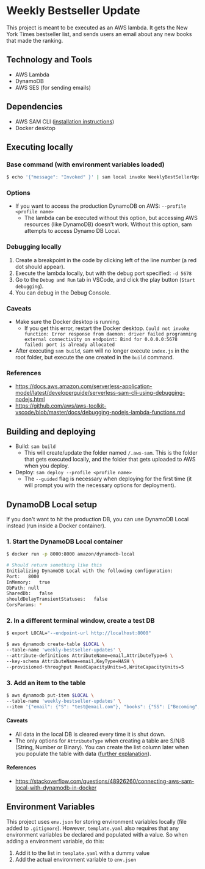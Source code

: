 # Weekly Bestseller Update

This project is meant to be executed as an AWS lambda.
It gets the New York Times bestseller list, and sends users an email about any new books that made the ranking.

## Technology and Tools
* AWS Lambda
* DynamoDB
* AWS SES (for sending emails)

## Dependencies
* AWS SAM CLI ([installation instructions](https://docs.aws.amazon.com/serverless-application-model/latest/developerguide/serverless-sam-cli-install-mac.html))
* Docker desktop

## Executing locally
### Base command (with environment variables loaded)
```bash
$ echo '{"message": "Invoked" }' | sam local invoke WeeklyBestSellerUpdate --env-vars env.json
```

### Options
* If you want to access the production DynamoDB on AWS: `--profile <profile name>`
  * The lambda can be executed without this option, but accessing AWS resources (like DynamoDB) doesn't work. Without this option, sam attempts to access Dynamo DB Local.

### Debugging locally
1. Create a breakpoint in the code by clicking left of the line number (a red dot should appear).
2. Execute the lambda locally, but with the debug port specified: `-d 5678`
3. Go to the `Debug and Run` tab in VSCode, and click the play button (`Start debugging`).
4. You can debug in the Debug Console.

### Caveats
* Make sure the Docker desktop is running.
  * If you get this error, restart the Docker desktop. `Could not invoke function: Error response from daemon: driver failed programming external connectivity on endpoint: Bind for 0.0.0.0:5678 failed: port is already allocated`
* After executing `sam build`, sam will no longer execute `index.js` in the root folder, but execute the one created in the `build` command.

### References
* https://docs.aws.amazon.com/serverless-application-model/latest/developerguide/serverless-sam-cli-using-debugging-nodejs.html
* https://github.com/aws/aws-toolkit-vscode/blob/master/docs/debugging-nodejs-lambda-functions.md

## Building and deploying
* Build: `sam build`
  * This will create/update the folder named `/.aws-sam`. This is the folder that gets executed locally, and the folder that gets uploaded to AWS when you deploy.
* Deploy: `sam deploy --profile <profile name>`
  * The `--guided` flag is necessary when deploying for the first time (it will prompt you with the necessary options for deployment).

## DynamoDB Local setup
If you don't want to hit the production DB, you can use DynamoDB Local instead (run inside a Docker container).

### 1. Start the DynamoDB Local container
```bash
$ docker run -p 8000:8000 amazon/dynamodb-local

# Should return something like this
Initializing DynamoDB Local with the following configuration:
Port:	8000
InMemory:	true
DbPath:	null
SharedDb:	false
shouldDelayTransientStatuses:	false
CorsParams:	*
```
### 2. In a different terminal window, create a test DB
```bash
$ export LOCAL="--endpoint-url http://localhost:8000"

$ aws dynamodb create-table $LOCAL \
--table-name 'weekly-bestseller-updates' \
--attribute-definitions AttributeName=email,AttributeType=S \
--key-schema AttributeName=email,KeyType=HASH \
--provisioned-throughput ReadCapacityUnits=5,WriteCapacityUnits=5
```

### 3. Add an item to the table
```bash
$ aws dynamodb put-item $LOCAL \
--table-name 'weekly-bestseller-updates' \
--item '{"email": {"S": "test@email.com"}, "books": {"SS": ["Becoming", "Educated"]}}'
```

#### Caveats
* All data in the local DB is cleared every time it is shut down.
* The only options for `AttributeType` when creating a table are S/N/B (String, Number or Binary). You can create the list column later when you populate the table with data ([further explanation](https://stackoverflow.com/a/48809570/11249670)).

#### References
* https://stackoverflow.com/questions/48926260/connecting-aws-sam-local-with-dynamodb-in-docker

## Environment Variables
This project uses `env.json` for storing environment variables locally (file added to `.gitignore`). However, `template.yaml` also requires that any environment variables be declared and populated with a value. So when adding a environment variable, do this:

1. Add it to the list in `template.yaml` with a dummy value
2. Add the actual environment variable to `env.json`
